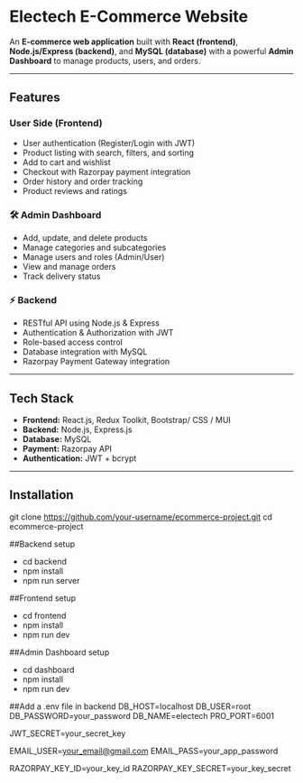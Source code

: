 #  Electech E-Commerce Website  

An **E-commerce web application** built with **React (frontend)**, **Node.js/Express (backend)**, and **MySQL (database)** with a powerful **Admin Dashboard** to manage products, users, and orders.  

---

##  Features  

### User Side (Frontend)  
-  User authentication (Register/Login with JWT)  
-  Product listing with search, filters, and sorting  
-  Add to cart and wishlist  
-  Checkout with Razorpay payment integration  
-  Order history and order tracking  
-  Product reviews and ratings  

### 🛠 Admin Dashboard  
-  Add, update, and delete products  
-  Manage categories and subcategories  
-  Manage users and roles (Admin/User)  
-  View and manage orders  
-  Track delivery status  

### ⚡ Backend  
-  RESTful API using Node.js & Express  
-  Authentication & Authorization with JWT  
-  Role-based access control  
-  Database integration with MySQL 
-  Razorpay Payment Gateway integration  

---

##  Tech Stack  
- **Frontend:** React.js, Redux Toolkit, Bootstrap/ CSS / MUI  
- **Backend:** Node.js, Express.js  
- **Database:** MySQL 
- **Payment:** Razorpay API  
- **Authentication:** JWT + bcrypt  

---

## Installation
git clone https://github.com/your-username/ecommerce-project.git
cd ecommerce-project

##Backend setup
- cd backend
- npm install
- npm run server
  
##Frontend setup
- cd frontend
- npm install
- npm run dev

##Admin Dashboard setup
- cd dashboard
- npm install
- npm run dev

##Add a .env file in backend
DB_HOST=localhost
DB_USER=root
DB_PASSWORD=your_password
DB_NAME=electech
PRO_PORT=6001

JWT_SECRET=your_secret_key

EMAIL_USER=your_email@gmail.com
EMAIL_PASS=your_app_password

RAZORPAY_KEY_ID=your_key_id
RAZORPAY_KEY_SECRET=your_key_secret



